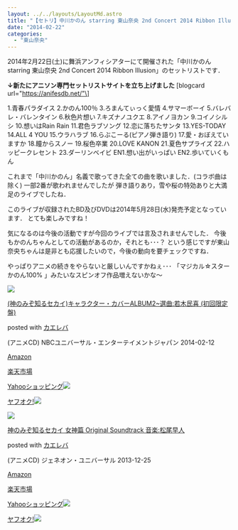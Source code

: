 ```yaml
---
layout: ../../layouts/LayoutMd.astro
title: "【セトリ】中川かのん starring 東山奈央 2nd Concert 2014 Ribbon Illusion"
date: "2014-02-22"
categories: 
  - "東山奈央"
---
```


2014年2月22日(土)に舞浜アンフィシアターにて開催された「中川かのん starring 東山奈央 2nd Concert 2014 Ribbon Illusion」のセットリストです．

**↓新たにアニソン専門セットリストサイトを立ち上げました** \[blogcard url="https://anifesdb.net/"\]

1.青春パラダイス 2.かのん100％ 3.ろまんてぃっく愛情 4.サマーボーイ 5.バレバレ・バレンタイン 6.秋色片想い 7.キズナノユクエ 8.アイノヨカン 9.コイノシルシ 10.想いはRain Rain 11.君色ラブソング 12.恋に落ちたサンタ 13.YES-TODAY 14.ALL 4 YOU 15.ウラハラブ 16.らぶこーる(ピアノ弾き語り) 17.愛・おぼえていますか 18.瞳からスノー 19.桜色卒業 20.LOVE KANON 21.夏色サプライズ 22.ハッピークレセント 23.ダーリンベイビ EN1.想い出がいっぱい EN2.歩いていくもん

これまで「中川かのん」名義で歌ってきた全ての曲を歌いました．(コラボ曲は除く) 一部2番が歌われませんでしたが 弾き語りあり，雪や桜の特効ありと大満足のライブでしたね．

このライブが収録されたBD及びDVDは2014年5月28日(水)発売予定となっています． とても楽しみですね！

気になるのは今後の活動ですが今回のライブでは言及されませんでした． 今後もかのんちゃんとしての活動があるのか，それとも･･･？ という感じですが東山奈央ちゃんは是非とも応援したいので，今後の動向を要チェックですね．

やっぱりアニメの続きをやらないと厳しいんですかねぇ･･･ 「マジカル☆スター かのん100% 」みたいなスピンオフ作品増えないかな〜

[![](/archive/images/61v22b3pEhL._SL160_.jpg)](https://www.amazon.co.jp/exec/obidos/ASIN/B00F0KSU1G/mizuka123-22/ref=nosim/)

[(神のみぞ知るセカイ)キャラクター・カバーALBUM2~選曲:若木民喜 (初回限定盤)](https://www.amazon.co.jp/exec/obidos/ASIN/B00F0KSU1G/mizuka123-22/ref=nosim/)

posted with [カエレバ](http://kaereba.com)

(アニメCD) NBCユニバーサル・エンターテイメントジャパン 2014-02-12

[Amazon](http://www.amazon.co.jp/gp/search?keywords=%83L%83%83%83%89%83N%83%5E%81%5B%81E%83J%83o%81%5BALBUM2%81P%91I%8B%C8%20%8E%E1%96%D8%96%AF%8A%EC&__mk_ja_JP=%83J%83%5E%83J%83i&tag=mizuka123-22 "アマゾン")

[楽天市場](http://hb.afl.rakuten.co.jp/hgc/032b53ee.4b34c5ee.0f4a541e.f440145e/?pc=http%3A%2F%2Fsearch.rakuten.co.jp%2Fsearch%2Fmall%2F%25E3%2582%25AD%25E3%2583%25A3%25E3%2583%25A9%25E3%2582%25AF%25E3%2582%25BF%25E3%2583%25BC%25E3%2583%25BB%25E3%2582%25AB%25E3%2583%2590%25E3%2583%25BCALBUM2%25E2%2580%25BE%25E9%2581%25B8%25E6%259B%25B2%2520%25E8%258B%25A5%25E6%259C%25A8%25E6%25B0%2591%25E5%2596%259C%2F-%2Ff.1-p.1-s.1-sf.0-st.A-v.2%3Fx%3D0%26scid%3Daf_ich_link_urltxt%26m%3Dhttp%3A%2F%2Fm.rakuten.co.jp%2F "楽天市場")

[Yahooショッピング![](//ad.jp.ap.valuecommerce.com/servlet/gifbanner?sid=3066752&pid=881990642)](//ck.jp.ap.valuecommerce.com/servlet/referral?sid=3066752&pid=881990642&vc_url=http%3A%2F%2Fshopping.search.yahoo.co.jp%2Fsearch%3FuIv%3Don%26ei%3DUTF-8%26tab_ex%3Dcommerce%26slider%3D0%26va%3D%25E3%2582%25AD%25E3%2583%25A3%25E3%2583%25A9%25E3%2582%25AF%25E3%2582%25BF%25E3%2583%25BC%25E3%2583%25BB%25E3%2582%25AB%25E3%2583%2590%25E3%2583%25BCALBUM2%25E2%2580%25BE%25E9%2581%25B8%25E6%259B%25B2%2520%25E8%258B%25A5%25E6%259C%25A8%25E6%25B0%2591%25E5%2596%259C "Yahooショッピング")

[ヤフオク!![](//ad.jp.ap.valuecommerce.com/servlet/gifbanner?sid=3066752&pid=881990645)](//ck.jp.ap.valuecommerce.com/servlet/referral?sid=3066752&pid=881990645&vc_url=http%3A%2F%2Fauctions.search.yahoo.co.jp%2Fsearch%3Fvo%3D%26ve%3D%26auccat%3D0%26aucminprice%3D%26aucmaxprice%3D%26aucmin_bidorbuy_price%3D%26aucmax_bidorbuy_price%3D%26loc_cd%3D0%26abatch%3D0%26istatus%3D0%26filtered%3D1%26ei%3DUTF-8%26tab_ex%3Dcommerce%26va%3D%25E3%2582%25AD%25E3%2583%25A3%25E3%2583%25A9%25E3%2582%25AF%25E3%2582%25BF%25E3%2583%25BC%25E3%2583%25BB%25E3%2582%25AB%25E3%2583%2590%25E3%2583%25BCALBUM2%25E2%2580%25BE%25E9%2581%25B8%25E6%259B%25B2%2520%25E8%258B%25A5%25E6%259C%25A8%25E6%25B0%2591%25E5%2596%259C "ヤフオク!")

[![](/archive/images/5158c4Do5YL._SL160_.jpg)](https://www.amazon.co.jp/exec/obidos/ASIN/B00DYTTPT6/mizuka123-22/ref=nosim/)

[神のみぞ知るセカイ 女神篇 Original Soundtrack 音楽:松尾早人](https://www.amazon.co.jp/exec/obidos/ASIN/B00DYTTPT6/mizuka123-22/ref=nosim/)

posted with [カエレバ](http://kaereba.com)

(アニメCD) ジェネオン・ユニバーサル 2013-12-25

[Amazon](http://www.amazon.co.jp/gp/search?keywords=Original%20Soundtrack&__mk_ja_JP=%83J%83%5E%83J%83i&tag=mizuka123-22 "アマゾン")

[楽天市場](http://hb.afl.rakuten.co.jp/hgc/032b53ee.4b34c5ee.0f4a541e.f440145e/?pc=http%3A%2F%2Fsearch.rakuten.co.jp%2Fsearch%2Fmall%2FOriginal%2520Soundtrack%2F-%2Ff.1-p.1-s.1-sf.0-st.A-v.2%3Fx%3D0%26scid%3Daf_ich_link_urltxt%26m%3Dhttp%3A%2F%2Fm.rakuten.co.jp%2F "楽天市場")

[Yahooショッピング![](//ad.jp.ap.valuecommerce.com/servlet/gifbanner?sid=3066752&pid=881990642)](//ck.jp.ap.valuecommerce.com/servlet/referral?sid=3066752&pid=881990642&vc_url=http%3A%2F%2Fshopping.search.yahoo.co.jp%2Fsearch%3FuIv%3Don%26ei%3DUTF-8%26tab_ex%3Dcommerce%26slider%3D0%26va%3DOriginal%2520Soundtrack "Yahooショッピング")

[ヤフオク!![](//ad.jp.ap.valuecommerce.com/servlet/gifbanner?sid=3066752&pid=881990645)](//ck.jp.ap.valuecommerce.com/servlet/referral?sid=3066752&pid=881990645&vc_url=http%3A%2F%2Fauctions.search.yahoo.co.jp%2Fsearch%3Fvo%3D%26ve%3D%26auccat%3D0%26aucminprice%3D%26aucmaxprice%3D%26aucmin_bidorbuy_price%3D%26aucmax_bidorbuy_price%3D%26loc_cd%3D0%26abatch%3D0%26istatus%3D0%26filtered%3D1%26ei%3DUTF-8%26tab_ex%3Dcommerce%26va%3DOriginal%2520Soundtrack "ヤフオク!")
